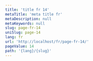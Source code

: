 ```yaml
---
title: 'title fr 14'
metaTitle: 'meta title fr'
metaDescription: null
metaKeywords: null
slug: page-fr-14
uniSlug: page-14
lang: fr
url: 'http://localhost/fr/page-fr-14/'
pageValue: 14
path: '{lang}/{slug}'
---
```

